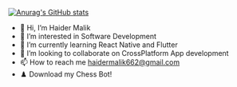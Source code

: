[![Anurag's GitHub stats](https://github-readme-stats.vercel.app/api?username=HaiderMalikk)](https://github.com/anuraghazra/github-readme-stats)

- 👋 Hi, I’m Haider Malik
- 👀 I’m interested in Software Development 
- 🌱 I’m currently learning React Native and Flutter 
- 💞️ I’m looking to collaborate on CrossPlatform App development 
- 📫 How to reach me haidermalik662@gmail.com
- ♟️ Download my Chess Bot!

